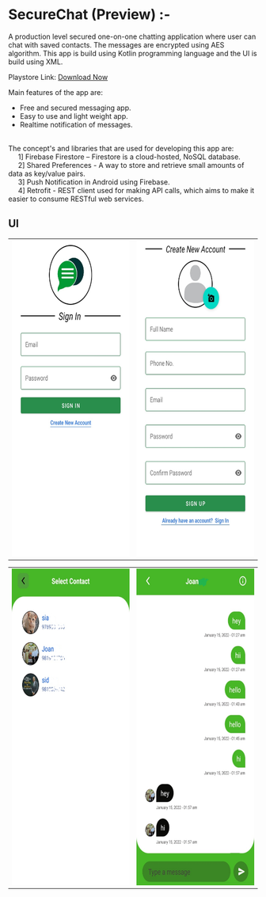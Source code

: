 # SecureChat (Preview) :-

A production level secured one-on-one chatting application where user can chat with saved contacts. The messages are encrypted using AES algorithm. 
This app is build using Kotlin programming language and the UI is build using XML.

Playstore Link: [Download Now](https://play.google.com/store/apps/details?id=com.downloader.securechat)

Main features of the app are:
* Free and secured messaging app.
* Easy to use and light weight app.
* Realtime notification of messages.

<br />
The concept's and libraries that are used for developing this app are:<br />
   &nbsp;&nbsp;&nbsp;&nbsp;   1] Firebase Firestore – Firestore is a cloud-hosted, NoSQL database.<br />
   &nbsp;&nbsp;&nbsp;&nbsp;   2] Shared Preferences -  A way to store and retrieve small amounts of data as key/value pairs.<br />
   &nbsp;&nbsp;&nbsp;&nbsp;   3] Push Notification in Android using Firebase. <br />
   &nbsp;&nbsp;&nbsp;&nbsp;   4] Retrofit - REST client used for making API calls, which aims to make it easier to consume RESTful web services.<br />
   
   
## UI
<table>
  <tr>
    <td><img src="App%20Screenshots/SecureChat1.png" width=350 height=640></td>
    <td><img src="App%20Screenshots/SecureChat2.png" width=350 height=640></td>
  </tr>
 </table>
 
 <table>
  <tr>
    <td><img src="App%20Screenshots/SecureChat3.png" width=350 height=640></td>
    <td><img src="App%20Screenshots/SecureChat4.png" width=350 height=640></td>
  </tr>
 </table>
 
 
